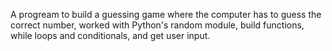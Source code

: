 A progream to build a guessing game where the computer has to guess the correct number, worked with Python's random module, build functions, while loops and conditionals, and get user input.